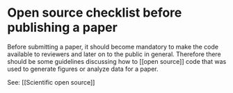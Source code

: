 # Open source checklist before publishing a paper

Before submitting a paper, it should become mandatory to make the code available to reviewers and later on to the public in general. Therefore there should be some guidelines discussing how to [[open source]] code that was used to generate figures or analyze data for a paper.

See: [[Scientific open source]]